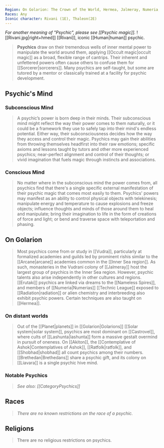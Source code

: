```yaml
---
Region: On Golarion: The Crown of the World, Hermea, Jalmeray, Numeria, VudraElsewhere: Akiton, Bretheda, Castrovel, Liavara
Races: Any
Iconic character: Rivani (1E), Thaleon(2E)
---
```


*For another meaning of "Psychic", please see [[Psychic magic]].*
![[Rivani.jpg|right+hmed]] 
 [[Rivani]], iconic [[Human|human]] psychic.
> **Psychics** draw on their tremendous wells of inner mental power to manipulate the world around them, applying [[Occult magic|occult magic]] as a broad, flexible range of cantrips. Their inherent and unfettered powers often cause others to confuse them for [[Sorcerer|sorcerers]].
> Many psychics are self-taught, but some are tutored by a mentor or classically trained at a facility for psychic development.



## Psychic's Mind


### Subconscious Mind

> A psychic’s power is born deep in their minds. Their subconscious mind might reflect the way their power comes to them naturally, or it could be a framework they use to safely tap into their mind's endless potential. Either way, their subconsciousness decides how the way they access and control their magic.
> Psychics may gain their abilities from throwing themselves headfirst into their raw emotions; specific axioms and lessons taught by tutors and other more experienced psychics; near-perfect alignment and control of their thoughts; or vivid imagination that fuels magic through instincts and associations.


### Conscious Mind

> No matter where in the subconscious mind the power comes from, all psychics find that there's a single specific external manifestation of their psychic magic that comes most easily to them.
> Psychics' powers may manifest as an ability to control physical objects with telekinesis; manipulate energy and temperature to cause explosions and freeze objects; influence thoughts and minds of those around them to heal and manipulate; bring their imagination to life in the form of creations of force and light; or bend and traverse space with teleportation and phasing.


## On Golarion

> Most psychics come from or study in [[Vudra]], particularly at formalized academies and guilds led by prominent rishis similar to the [[Arcane|arcane]] academies common in the [[Inner Sea region]]. As such, monasteries in the Vudrani colony of [[Jalmeray]] host the largest group of psychics in the Inner Sea region.
> However, psychic talents also arise independently in other cultures and regions. [[Erutaki]] psychics are linked via dreams to the [[Nameless Spires]], and members of [[Numeria|Numerias]] [[Technic League]] exposed to [[Radiation|radiation]] or alien chemistry and interbreeding also exhibit psychic powers. Certain techniques are also taught on [[Hermea]].


### On distant worlds

> Out of the [[Planet|planets]] in [[Golarion|Golarions]] [[Solar system|solar system]], psychics are most dominant on [[Castrovel]], where cults of [[Lashunta|lashunta]] form a massive gestalt overmind in pursuit of oneness.
> On [[Akiton]], the [[Contemplative of Ashok|Contemplatives of Ashok]], [[Ratfolk|ratfolk]], and [[Shobhad|shobhad]] all count psychics among their numbers. [[Brethedan|Brethedans]] share a psychic gift, and its colony on [[Liavara]] is a single psychic hive mind.


### Notable Psychics

> *See also: [[CategoryPsychics]]*


## Races

> *There are no known restrictions on the race of a psychic.*


## Religions

> There are no religious restrictions on psychics.









